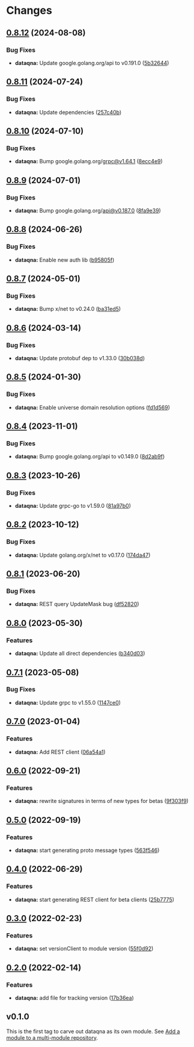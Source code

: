 # Changes

## [0.8.12](https://github.com/googleapis/google-cloud-go/compare/dataqna/v0.8.11...dataqna/v0.8.12) (2024-08-08)


### Bug Fixes

* **dataqna:** Update google.golang.org/api to v0.191.0 ([5b32644](https://github.com/googleapis/google-cloud-go/commit/5b32644eb82eb6bd6021f80b4fad471c60fb9d73))

## [0.8.11](https://github.com/googleapis/google-cloud-go/compare/dataqna/v0.8.10...dataqna/v0.8.11) (2024-07-24)


### Bug Fixes

* **dataqna:** Update dependencies ([257c40b](https://github.com/googleapis/google-cloud-go/commit/257c40bd6d7e59730017cf32bda8823d7a232758))

## [0.8.10](https://github.com/googleapis/google-cloud-go/compare/dataqna/v0.8.9...dataqna/v0.8.10) (2024-07-10)


### Bug Fixes

* **dataqna:** Bump google.golang.org/grpc@v1.64.1 ([8ecc4e9](https://github.com/googleapis/google-cloud-go/commit/8ecc4e9622e5bbe9b90384d5848ab816027226c5))

## [0.8.9](https://github.com/googleapis/google-cloud-go/compare/dataqna/v0.8.8...dataqna/v0.8.9) (2024-07-01)


### Bug Fixes

* **dataqna:** Bump google.golang.org/api@v0.187.0 ([8fa9e39](https://github.com/googleapis/google-cloud-go/commit/8fa9e398e512fd8533fd49060371e61b5725a85b))

## [0.8.8](https://github.com/googleapis/google-cloud-go/compare/dataqna/v0.8.7...dataqna/v0.8.8) (2024-06-26)


### Bug Fixes

* **dataqna:** Enable new auth lib ([b95805f](https://github.com/googleapis/google-cloud-go/commit/b95805f4c87d3e8d10ea23bd7a2d68d7a4157568))

## [0.8.7](https://github.com/googleapis/google-cloud-go/compare/dataqna/v0.8.6...dataqna/v0.8.7) (2024-05-01)


### Bug Fixes

* **dataqna:** Bump x/net to v0.24.0 ([ba31ed5](https://github.com/googleapis/google-cloud-go/commit/ba31ed5fda2c9664f2e1cf972469295e63deb5b4))

## [0.8.6](https://github.com/googleapis/google-cloud-go/compare/dataqna/v0.8.5...dataqna/v0.8.6) (2024-03-14)


### Bug Fixes

* **dataqna:** Update protobuf dep to v1.33.0 ([30b038d](https://github.com/googleapis/google-cloud-go/commit/30b038d8cac0b8cd5dd4761c87f3f298760dd33a))

## [0.8.5](https://github.com/googleapis/google-cloud-go/compare/dataqna/v0.8.4...dataqna/v0.8.5) (2024-01-30)


### Bug Fixes

* **dataqna:** Enable universe domain resolution options ([fd1d569](https://github.com/googleapis/google-cloud-go/commit/fd1d56930fa8a747be35a224611f4797b8aeb698))

## [0.8.4](https://github.com/googleapis/google-cloud-go/compare/dataqna/v0.8.3...dataqna/v0.8.4) (2023-11-01)


### Bug Fixes

* **dataqna:** Bump google.golang.org/api to v0.149.0 ([8d2ab9f](https://github.com/googleapis/google-cloud-go/commit/8d2ab9f320a86c1c0fab90513fc05861561d0880))

## [0.8.3](https://github.com/googleapis/google-cloud-go/compare/dataqna/v0.8.2...dataqna/v0.8.3) (2023-10-26)


### Bug Fixes

* **dataqna:** Update grpc-go to v1.59.0 ([81a97b0](https://github.com/googleapis/google-cloud-go/commit/81a97b06cb28b25432e4ece595c55a9857e960b7))

## [0.8.2](https://github.com/googleapis/google-cloud-go/compare/dataqna/v0.8.1...dataqna/v0.8.2) (2023-10-12)


### Bug Fixes

* **dataqna:** Update golang.org/x/net to v0.17.0 ([174da47](https://github.com/googleapis/google-cloud-go/commit/174da47254fefb12921bbfc65b7829a453af6f5d))

## [0.8.1](https://github.com/googleapis/google-cloud-go/compare/dataqna/v0.8.0...dataqna/v0.8.1) (2023-06-20)


### Bug Fixes

* **dataqna:** REST query UpdateMask bug ([df52820](https://github.com/googleapis/google-cloud-go/commit/df52820b0e7721954809a8aa8700b93c5662dc9b))

## [0.8.0](https://github.com/googleapis/google-cloud-go/compare/dataqna/v0.7.1...dataqna/v0.8.0) (2023-05-30)


### Features

* **dataqna:** Update all direct dependencies ([b340d03](https://github.com/googleapis/google-cloud-go/commit/b340d030f2b52a4ce48846ce63984b28583abde6))

## [0.7.1](https://github.com/googleapis/google-cloud-go/compare/dataqna/v0.7.0...dataqna/v0.7.1) (2023-05-08)


### Bug Fixes

* **dataqna:** Update grpc to v1.55.0 ([1147ce0](https://github.com/googleapis/google-cloud-go/commit/1147ce02a990276ca4f8ab7a1ab65c14da4450ef))

## [0.7.0](https://github.com/googleapis/google-cloud-go/compare/dataqna/v0.6.0...dataqna/v0.7.0) (2023-01-04)


### Features

* **dataqna:** Add REST client ([06a54a1](https://github.com/googleapis/google-cloud-go/commit/06a54a16a5866cce966547c51e203b9e09a25bc0))

## [0.6.0](https://github.com/googleapis/google-cloud-go/compare/dataqna/v0.5.0...dataqna/v0.6.0) (2022-09-21)


### Features

* **dataqna:** rewrite signatures in terms of new types for betas ([9f303f9](https://github.com/googleapis/google-cloud-go/commit/9f303f9efc2e919a9a6bd828f3cdb1fcb3b8b390))

## [0.5.0](https://github.com/googleapis/google-cloud-go/compare/dataqna/v0.4.0...dataqna/v0.5.0) (2022-09-19)


### Features

* **dataqna:** start generating proto message types ([563f546](https://github.com/googleapis/google-cloud-go/commit/563f546262e68102644db64134d1071fc8caa383))

## [0.4.0](https://github.com/googleapis/google-cloud-go/compare/dataqna/v0.3.0...dataqna/v0.4.0) (2022-06-29)


### Features

* **dataqna:** start generating REST client for beta clients ([25b7775](https://github.com/googleapis/google-cloud-go/commit/25b77757c1e6f372e03bf99ab7461264bba48d26))

## [0.3.0](https://github.com/googleapis/google-cloud-go/compare/dataqna/v0.2.0...dataqna/v0.3.0) (2022-02-23)


### Features

* **dataqna:** set versionClient to module version ([55f0d92](https://github.com/googleapis/google-cloud-go/commit/55f0d92bf112f14b024b4ab0076c9875a17423c9))

## [0.2.0](https://github.com/googleapis/google-cloud-go/compare/dataqna/v0.1.0...dataqna/v0.2.0) (2022-02-14)


### Features

* **dataqna:** add file for tracking version ([17b36ea](https://github.com/googleapis/google-cloud-go/commit/17b36ead42a96b1a01105122074e65164357519e))

## v0.1.0

This is the first tag to carve out dataqna as its own module. See
[Add a module to a multi-module repository](https://github.com/golang/go/wiki/Modules#is-it-possible-to-add-a-module-to-a-multi-module-repository).
